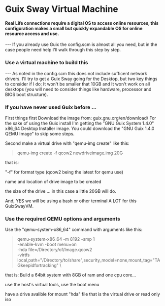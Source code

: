 # Guix Sway Virtual Machine
#### Real Life connections require a digital OS to access online resources, this configuration makes a small but quickly expandable OS for online resource access and use. 
 

 
 
 --- If you already use Guix the config.scm is almost all you need, but in the case people need help I'll walk through this step by step.




### Use a virtual machine to build this
 --- As noted in the config.scm this does not include sufficent network drivers. I'll try to get a Guix Sway going for the Desktop, but two key things to consider if I do; It won't be smaller that 10GB and It won't work on all desktops (you will need to consider things like hardware, processor and BIOS boot structure).



### If you have never used Guix before ... 
First things first Download the image from: guix.gnu.org/en/download/
For the sake of using the Guix install I'm getting the "GNU Guix System 1.4.0" x86_64 Desktop Installer image.
You could download the "GNU Guix 1.4.0 QEMU Image" to skip some steps.



Second make a virtual drive with "qemu-img create" like this:  
>qemu-img create -f qcow2 newdriveimage.img 20G


that is:


"-f" for format type (qcow2 being the latest for qemu use)


name and location of drive image to be created


the size of the drive ... in this case a little 20GB will do.


And, YES we will be using a bash or other terminal A LOT for this GuixSwayVM.


### Use the required QEMU options and arguments
Use the "qemu-system-x86_64" command with arguments like this:
> qemu-system-x86_64 -m 8192 -smp 1\
> -enable-kvm -boot menu=on \
> -hda file=/Directory/of/Image.qcow2 \
> -virtfs local,path="/Directory/to/share",security_model=none,mount_tag="TAGkeepidfortracking"  \


that is: Build a 64bit system with 8GB of ram and one cpu core...


use the host's virtual tools, use the boot menu


have a drive avalible for mount "hda" file that is the virtual drive or read only iso

